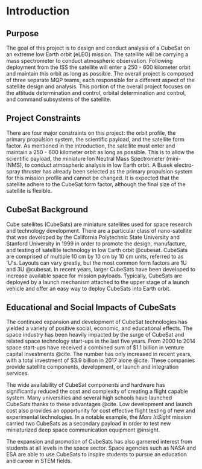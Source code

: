 # Introduction
## Purpose
The goal of this project is to design and conduct analysis of a CubeSat on an extreme low Earth orbit (eLEO) mission. The satellite will be carrying a mass spectrometer to conduct atmospheric observation. Following deployment from the ISS the satellite will enter a 250 - 600 kilometer orbit and maintain this orbit as long as possible. The overall project is composed of three separate MQP teams, each responsible for a different aspect of the satellite design and analysis. This portion of the overall project focuses on the attitude determination and control, orbital determination and control, and command subsystems of the satellite.

## Project Constraints
There are four major constraints on this project: the orbit profile, the primary propulsion system, the scientific payload, and the satellite form factor. As mentioned in the introduction, the satellite must enter and maintain a 250 - 600 kilometer orbit as long as possible. This is to allow the scientific payload, the miniature Ion Neutral Mass Spectrometer (mini-INMS), to conduct atmospheric analysis in low Earth orbit. A Busek electro-spray thruster has already been selected as the primary propulsion system for this mission profile and cannot be changed. It is expected that the satellite adhere to the CubeSat form factor, although the final size of the satellite is flexible.

## CubeSat Background
Cube satellites (CubeSats) are miniature satellites used for space research and technology development. There are a particular class of nano-satellite that was developed by the California Polytechnic State University and Stanford University in 1999 in order to promote the design, manufacture, and testing of satellite technology in low Earth orbit @cubesat. CubeSats are comprised of multiple 10 cm by 10 cm by 10 cm units, referred to as 'U's. Layouts can vary greatly, but the most common form factors are 1U and 3U @cubesat. In recent years, larger CubeSats have been developed to increase available space for mission payloads. Typically, CubeSats are deployed by a launch mechanism attached to the upper stage of a launch vehicle and offer an easy way to deploy CubeSats into Earth orbit.

## Educational and Social Impacts of CubeSats
The continued expansion and development of CubeSat technologies has yielded a variety of positive social, economic, and educational effects. The space industry has been heavily impacted by the surge of CubeSat and related space technology start-ups in the last five years. From 2000 to 2014 space start-ups have received a combined sum of $1.1 billion in venture capital investments @cite. The number has only increased in recent years, with a total investment of $3.9 billion in 2017 alone @cite. These companies provide satellite components, development, or launch and integration services. 

The wide availability of CubeSat components and hardware has significantly reduced the cost and complexity of creating a flight capable system. Many universities and several high schools have launched CubeSats thanks to these advantages @cite. Low development and launch cost also provides an opportunity for cost effective flight testing of new and experimental technologies. In a notable example, the *Mars InSight* mission carried two CubeSats as a secondary payload in order to test new miniaturized deep space communication equipment @insight. 

The expansion and promotion of CubeSats has also garnered interest from students at all levels in the space sector. Space agencies such as NASA and ESA are able to use CubeSats to inspire students to pursue an education and career in STEM fields. 

